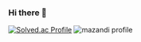 ### Hi there 👋
[![Solved.ac Profile](http://mazassumnida.wtf/api/generate_badge?boj=dladuscjf8)](https://solved.ac/dladuscjf8) ![mazandi profile](http://mazandi.herokuapp.com/api?handle=dladuscjf8&theme=cold)
<!--
**LeongCrab/LeongCrab** is a ✨ _special_ ✨ repository because its `README.md` (this file) appears on your GitHub profile.

Here are some ideas to get you started:

- 🔭 I’m currently working on ...
- 🌱 I’m currently learning ...
- 👯 I’m looking to collaborate on ...
- 🤔 I’m looking for help with ...
- 💬 Ask me about ...
- 📫 How to reach me: ...
- 😄 Pronouns: ...
- ⚡ Fun fact: ...
-->
